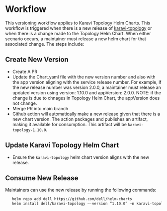 # Workflow
This versioning workflow applies to Karavi Topology Helm Charts. This workflow is triggered when there is a new release of [karavi-topology](https://github.com/dell/karavi-topology) or when there is a change made to the Topology Helm Chart. When either scenario occurs, a maintainer must release a new helm chart for that associated change. The steps include:
## Create New Version
* Create A PR
* Update the Chart.yaml file with the new version number and also with the app version aligning with the service release number. For example, if the new release number  was version 2.0.0, a maintainer must release an updated version using version: 1.10.0  and appVersion: 2.0.0. NOTE: if the change is due to chnages in Topology Helm Chart, the appVersion does not change.
* Merge PR into main branch
* Github action will automatically make a new release given that there is a new chart version. The action packages and publishes an artifact,  making it available for consumption. This artifact will be `karavi-topology-1.10.0`.

## Update Karavi Topology Helm Chart
* Ensure the `karavi-topology` helm chart version aligns with the new release.

## Consume New Release
Maintainers can use the new release by running the following commands:

```bash
   helm repo add dell https://github.com/dell/helm-charts
   helm install dell/karavi-topology –-version “1.10.0” –n karavi-topology

   ```